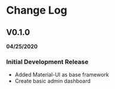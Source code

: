 # Change Log

## V0.1.0

**04/25/2020**
### Initial Development Release

- Added Material-UI as base framework
- Create basic admin dashboard
